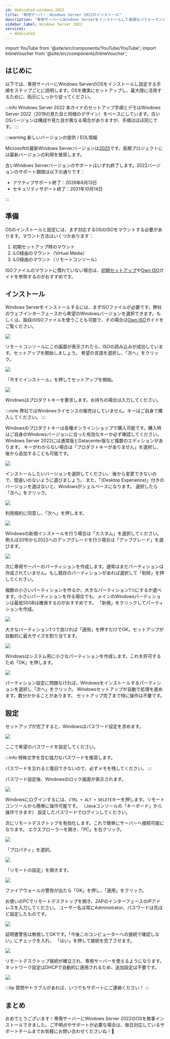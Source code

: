 ```yaml
---
id: dedicated-windows-2022
title: "専用サーバー：Windows Server 2022のインストール"
description: "専用サーバーにWindows Serverをインストールして最適なパフォーマンスとセキュリティを実現する方法を解説 → 今すぐチェック"
sidebar_label: Windows Server 2022
services:
  - dedicated
---
```


import YouTube from '@site/src/components/YouTube/YouTube';
import InlineVoucher from '@site/src/components/InlineVoucher';

## はじめに
以下では、専用サーバーにWindows ServerのOSをインストールし設定する手順をステップごとに説明します。OSを確実にセットアップし、最大限に活用するために、指示にしっかり従ってください。

:::info Windows Server 2022
本ガイドのセットアップ手順とデモはWindows Server 2022（2019の見た目と同様のデザイン）をベースにしています。古いOSバージョンは構成や見た目が異なる場合がありますが、手順はほぼ同じです。
:::

:::warning 新しいバージョンの提供 / EOL情報

Microsoftの最新Windows Serverバージョンは[2025](dedicated-windows.md)です。長期プロジェクトには最新バージョンの利用を推奨します。

古いWindows Serverバージョンのサポートはいずれ終了します。2022バージョンのサポート期限は以下の通りです：

- アクティブサポート終了：2026年6月13日
- セキュリティサポート終了：2031年10月14日

:::

<InlineVoucher />

## 準備
OSのインストールと設定には、まず対応するOSのISOをマウントする必要があります。マウント方法はいくつかあります：

1. 初期セットアップ時のマウント
2. iLO経由のマウント（Virtual Media）
3. iLO経由のマウント（リモートコンソール）

ISOファイルのマウントに慣れていない場合は、[初期セットアップ](dedicated-setup.md)や[Own ISO](dedicated-iso.md)ガイドを参照するのがおすすめです。



## インストール
Windows Serverをインストールするには、まずISOファイルが必要です。弊社のウェブインターフェースから希望のWindowsバージョンを選択できます。もしくは、独自のISOファイルを使うことも可能で、その場合は[Own ISO](dedicated-iso.md)ガイドをご覧ください。

![](https://screensaver01.zap-hosting.com/index.php/s/DDNsa9zjbXng9Z6/preview)

リモートコンソールにこの画面が表示されたら、ISOの読み込みが成功しています。セットアップを開始しましょう。
希望の言語を選択し、「次へ」をクリック。

![](https://screensaver01.zap-hosting.com/index.php/s/iyjwCCSmjPqiDMt/preview)

「今すぐインストール」を押してセットアップを開始。

![](https://screensaver01.zap-hosting.com/index.php/s/y8rXwXfrnRRD9fZ/preview)

Windowsはプロダクトキーを要求します。お持ちの場合は入力してください。

:::note
弊社ではWindowsライセンスの販売はしていません。キーはご自身で購入してください。
:::

Windowsのプロダクトキーは各種オンラインショップで購入可能です。購入時はご自身のWindowsバージョンに合った有効なキーか必ず確認してください。Windows Server 2022には通常版とDatacenter版など複数のエディションがあります。
キーがわからない場合は「プロダクトキーがありません」を選択し、後から追加することも可能です。

![](https://screensaver01.zap-hosting.com/index.php/s/jH5dYQBq7FtT2SL/preview)

インストールしたいバージョンを選択してください。
後から変更できないので、間違いのないように選びましょう。
また、「(Desktop Experience)」付きのバージョンを選ばないと、Windowsがシェルベースになります。
選択したら「次へ」をクリック。

![](https://screensaver01.zap-hosting.com/index.php/s/9GRPiS3JpFPyJYk/preview)

利用規約に同意し、「次へ」を押します。

![](https://screensaver01.zap-hosting.com/index.php/s/Bbfj7R2RdkNkMzq/preview)

Windowsの新規インストールを行う場合は「カスタム」を選択してください。例えば2016から2022へのアップグレードを行う場合は「アップグレード」を選びます。

![](https://screensaver01.zap-hosting.com/index.php/s/8zkx8grPTCSgprQ/preview)

次に専用サーバーのパーティションを作成します。通常はまだパーティションは作成されていません。もし既存のパーティションがあれば選択して「削除」を押してください。

複数の小さいパーティションを作るか、大きなパーティション1つにするか選べます。小さいパーティションを作る場合でも、メインのWindowsパーティションは最低50GBは確保するのがおすすめです。
「新規」をクリックしてパーティションを作成。

![](https://screensaver01.zap-hosting.com/index.php/s/GtBxwdETkNeSGcT/preview)

大きなパーティション1つで良ければ「適用」を押すだけでOK。セットアップが自動的に最大サイズを割り当てます。

![](https://screensaver01.zap-hosting.com/index.php/s/xWr3ySfyGdYbxKt/preview)

Windowsはシステム用に小さなパーティションを作成します。これを許可するため「OK」を押します。

![](https://screensaver01.zap-hosting.com/index.php/s/B2JPRH3pYRt323x/preview)

パーティション設定に問題なければ、Windowsをインストールするパーティションを選択し「次へ」をクリック。
Windowsセットアップが自動で処理を進めます。数分かかることがあります。
セットアップ完了まで特に操作は不要です。

## 設定

セットアップが完了すると、Windowsはパスワード設定を求めます。

![](https://screensaver01.zap-hosting.com/index.php/s/Zmn6zJyPWAM5MHG/preview)

ここで希望のパスワードを設定してください。

:::info
特殊文字を含む強力なパスワードを推奨します。

パスワードを忘れると復旧できないので、必ずメモを残してください。
:::

パスワード設定後、Windowsのロック画面が表示されます。

![](https://screensaver01.zap-hosting.com/index.php/s/ddxASYsjNgwHX5i/preview)

Windowsにログインするには、`CTRL + ALT + DELETE`キーを押します。リモートコンソールから簡単に操作可能です。
（Javaコンソールの「キーボード」から操作できます）
設定したパスワードでログインしてください。

次にリモートデスクトップを有効化します。これで簡単にサーバーへ接続可能になります。
エクスプローラーを開き、「PC」を右クリック。

![](https://screensaver01.zap-hosting.com/index.php/s/HSnnXftNbXNYjq6/preview)

「プロパティ」を選択。

![](https://screensaver01.zap-hosting.com/index.php/s/g2CFHpdrZ3E8g29/preview)

「リモートの設定」を開きます。

![](https://screensaver01.zap-hosting.com/index.php/s/e8Q4rixGtBZZH35/preview)

ファイアウォールの警告が出たら「OK」を押し、「適用」をクリック。

お使いのPCでリモートデスクトップを開き、ZAPのインターフェースのIPアドレスを入力してください。
ユーザー名は常にAdministrator、パスワードは先ほど設定したものです。

![](https://screensaver01.zap-hosting.com/index.php/s/w97g9aDrpM8EjpA/preview)

証明書警告は無視してOKです。「今後このコンピューターへの接続で確認しない」にチェックを入れ、
「はい」を押して接続を完了させます。

![](https://screensaver01.zap-hosting.com/index.php/s/SqqCdBZRYysz8yj/preview)

リモートデスクトップ接続が確立され、専用サーバーを使えるようになります。
ネットワーク設定はDHCPで自動的に適用されるため、追加設定は不要です。

![](https://screensaver01.zap-hosting.com/index.php/s/9BEEiFAtJ2jCoCk/preview)

:::tip
質問やトラブルがあれば、いつでもサポートにご連絡ください！
:::


## まとめ
おめでとうございます！専用サーバーにWindows Server 2022のOSを無事インストールできました。ご不明点やサポートが必要な場合は、毎日対応しているサポートチームまでお気軽にお問い合わせくださいね！🙂

<InlineVoucher />